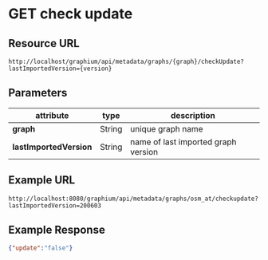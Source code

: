 # GET check update

## Resource URL

`http://localhost/graphium/api/metadata/graphs/{graph}/checkUpdate?lastImportedVersion={version}`

## Parameters

| attribute               | type   | description                         |
| ----------------------- | ------ | ----------------------------------- |
| **graph**               | String | unique graph name                   |
| **lastImportedVersion** | String | name of last imported graph version |

## Example URL

`http://localhost:8080/graphium/api/metadata/graphs/osm_at/checkupdate?lastImportedVersion=200603`

## Example Response

```json
{"update":"false"}
```

